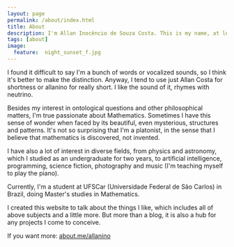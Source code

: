 ```yaml
---
layout: page
permalink: /about/index.html
title: About
description: I'm Allan Inocêncio de Souza Costa. This is my name, at least.
tags: [about]
image:
  feature:  night_sunset_f.jpg
---
```


I found it difficult to say I'm a bunch of words or vocalized sounds, so I think it's better to make the distinction. Anyway, I tend to use just Allan Costa for shortness or allanino for really short. I like the sound of it, rhymes with neutrino.

Besides my interest in ontological questions and other philosophical matters, I'm true passionate about Mathematics. Sometimes I have this sense of wonder when faced by its beautiful, even mysterious, structures and patterns. It's not so surprising that I'm a platonist, in the sense that I believe that mathematics is discovered, not invented.

I have also a lot of interest in diverse fields, from physics and astronomy, which I studied as an undergraduate for two years, to artificial intelligence, programming, science fiction, photography and music (I'm teaching myself to play the piano).

Currently, I'm a student at UFSCar (Universidade Federal de São Carlos) in Brazil, doing Master's studies in Mathematics.

I created this website to talk about the things I like, which includes all of above subjects and a little more. But more than a blog, it is also a hub for any projects I come to conceive.

If you want more: [about.me/allanino][1]

[1]:http://about.me/allanino